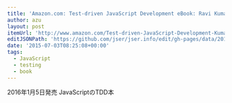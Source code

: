 ```yaml
---
title: 'Amazon.com: Test-driven JavaScript Development eBook: Ravi Kumar Gupta, Harmeet Singh, Hetal Prajapati: Kindle Store'
author: azu
layout: post
itemUrl: 'http://www.amazon.com/Test-driven-JavaScript-Development-Kumar-Gupta-ebook/dp/B010T266P6'
editJSONPath: 'https://github.com/jser/jser.info/edit/gh-pages/data/2015/07/index.json'
date: '2015-07-03T08:25:08+00:00'
tags:
  - JavaScript
  - testing
  - book
---
```

2016年1月5日発売
JavaScriptのTDD本
